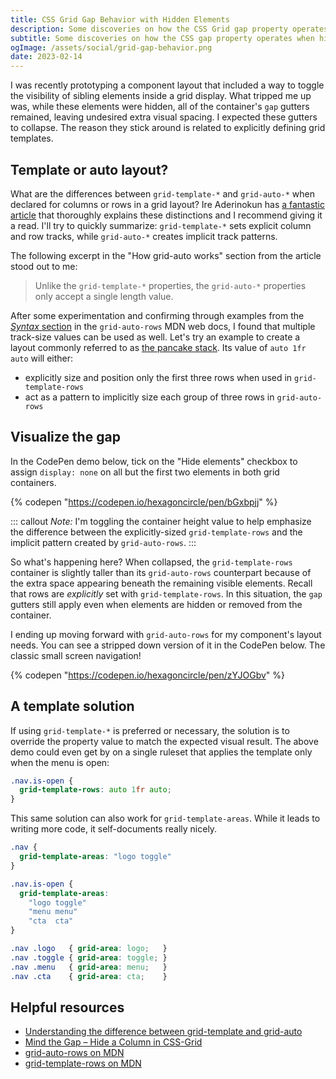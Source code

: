 ```yaml
---
title: CSS Grid Gap Behavior with Hidden Elements
description: Some discoveries on how the CSS Grid gap property operates when hiding items in grid-template and grid-auto layouts.
subtitle: Some discoveries on how the CSS gap property operates when hiding items in grid-template & grid-auto layouts
ogImage: /assets/social/grid-gap-behavior.png
date: 2023-02-14
---
```


I was recently prototyping a component layout that included a way to toggle the visibility of sibling elements inside a grid display. What tripped me up was, while these elements were hidden, all of the container's `gap` gutters remained, leaving undesired extra visual spacing. I expected these gutters to collapse. The reason they stick around is related to explicitly defining grid templates.

## Template or auto layout?

What are the differences between `grid-template-*` and `grid-auto-*` when declared for columns or rows in a grid layout? Ire Aderinokun has [a fantastic article](https://bitsofco.de/understanding-the-difference-between-grid-template-and-grid-auto/) that thoroughly explains these distinctions and I recommend giving it a read. I'll try to quickly summarize: `grid-template-*` sets explicit column and row tracks, while `grid-auto-*` creates implicit track patterns.

The following excerpt in the "How grid-auto works" section from the article stood out to me:

> Unlike the `grid-template-*` properties, the `grid-auto-*` properties only accept a single length value.

After some experimentation and confirming through examples from the [_Syntax_ section](https://developer.mozilla.org/en-US/docs/Web/CSS/grid-auto-rows#syntax) in the `grid-auto-rows` MDN web docs, I found that multiple track-size values can be used as well. Let's try an example to create a layout commonly referred to as [the pancake stack](https://web.dev/patterns/layout/pancake-stack/). Its value of `auto 1fr auto` will either:

- explicitly size and position only the first three rows when used in `grid-template-rows`
- act as a pattern to implicitly size each group of three rows in `grid-auto-rows`

## Visualize the gap

In the CodePen demo below, tick on the "Hide elements" checkbox to assign `display: none` on all but the first two elements in both grid containers.

{% codepen "https://codepen.io/hexagoncircle/pen/bGxbpjj" %}

::: callout
_Note:_ I'm toggling the container height value to help emphasize the difference between the explicitly-sized `grid-template-rows` and the implicit pattern created by `grid-auto-rows`.
:::

So what's happening here? When collapsed, the `grid-template-rows` container is slightly taller than its `grid-auto-rows` counterpart because of the extra space appearing beneath the remaining visible elements. Recall that rows are _explicitly_ set with `grid-template-rows`. In this situation, the `gap` gutters still apply even when elements are hidden or removed from the container.

I ending up moving forward with `grid-auto-rows` for my component's layout needs. You can see a stripped down version of it in the CodePen below. The classic small screen navigation!

{% codepen "https://codepen.io/hexagoncircle/pen/zYJOGbv" %}

## A template solution

If using `grid-template-*` is preferred or necessary, the solution is to override the property value to match the expected visual result. The above demo could even get by on a single ruleset that applies the template only when the menu is open:

```css
.nav.is-open {
  grid-template-rows: auto 1fr auto;
}
```

This same solution can also work for `grid-template-areas`. While it leads to writing more code, it self-documents really nicely.

```css
.nav {
  grid-template-areas: "logo toggle"
}

.nav.is-open {
  grid-template-areas: 
    "logo toggle"
    "menu menu"
    "cta  cta"
}

.nav .logo   { grid-area: logo;   }
.nav .toggle { grid-area: toggle; }
.nav .menu   { grid-area: menu;   }
.nav .cta    { grid-area: cta;    }

```

## Helpful resources

- [Understanding the difference between grid-template and grid-auto](https://bitsofco.de/understanding-the-difference-between-grid-template-and-grid-auto/)
- [Mind the Gap – Hide a Column in CSS-Grid](https://marcus-obst.de/blog/mid-the-gap-hide-a-column-in-css-grid)
- [grid-auto-rows on MDN](https://developer.mozilla.org/en-US/docs/Web/CSS/grid-auto-rows)
- [grid-template-rows on MDN](https://developer.mozilla.org/en-US/docs/Web/CSS/grid-template-rows)